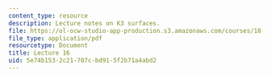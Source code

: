 ```yaml
---
content_type: resource
description: Lecture notes on K3 surfaces.
file: https://ol-ocw-studio-app-production.s3.amazonaws.com/courses/18-727-topics-in-algebraic-geometry-algebraic-surfaces-spring-2008/5e74b1532c21707cbd915f2b71a4abd2_lect16.pdf
file_type: application/pdf
resourcetype: Document
title: Lecture 16
uid: 5e74b153-2c21-707c-bd91-5f2b71a4abd2
---
```

